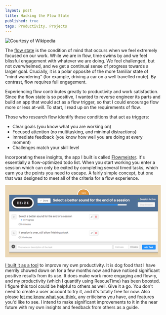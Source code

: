 ```yaml
---
layout: post
title: Hacking the Flow State
published: true
tags: Productivity, Projects
---
```


![Courtesy of Wikipedia](https://upload.wikimedia.org/wikipedia/commons/thumb/f/f6/Challenge_vs_skill.svg/300px-Challenge_vs_skill.svg.png)

The [flow state](https://en.wikipedia.org/wiki/Flow_(psychology)) is the condition of mind that occurs when we feel extremely focused on our work. While we are in flow, time swims by and we feel blissful engagement with whatever we are doing. We feel challenged, but not overwhelmed, and we get a continual sense of progress towards a larger goal. Crucially, it is a polar opposite of the more familiar state of "mind wandering" (for example, driving a car on a well travelled route). By contrast, flow requires full engagement.


Experiencing flow contributes greatly to productivity and work satisfaction.
Since the flow state is so positive, I wanted to reverse engineer its parts and build an app that would act as a flow trigger, so that I could encourage flow more or less at-will. To start, I read up on the requirements of flow.

Those who research flow identify these conditions that act as triggers:

* Clear goals (you know what you are working on)
* Focused attention (no multitasking, and minimal distractions)
* Immediate feedback (you know how well you are doing at every moment)
* Challenges match your skill level

Incorporating these insights, the app I built is called [Flowmeister](https://flowmeister.herokuapp.com). It's essentially a flow-optimized todo list. When you start working you enter a session which can only be exited by completing several timed tasks, which earn you the points you need to escape. A fairly simple concept, but one that was designed to meet all of the criteria for a flow experience.

![Flowmeister screenshot](/images/flowmeister/screenshot.png)

[I built it as a tool](/2018/04/29/if-you-can-program-you-can-invent-your-own-tools/) to improve my own productivity. It is dog food that I have merrily chowed down on for a few months now and have noticed significant positive results from its use. It does make work more engaging and flow-y, and my productivity (which I quantify using RescueTime) has been boosted. I figure this tool could be helpful to others as well. Give it a go. You don't need to create a user account to try it, and it's totally free for now. Also please [let me know what you think](mailto:hiccupingminor@gmail.com), any criticisms you have, and features you'd like to see. I intend to make significant improvements to it in the near future with my own insights and feedback from others as a guide.